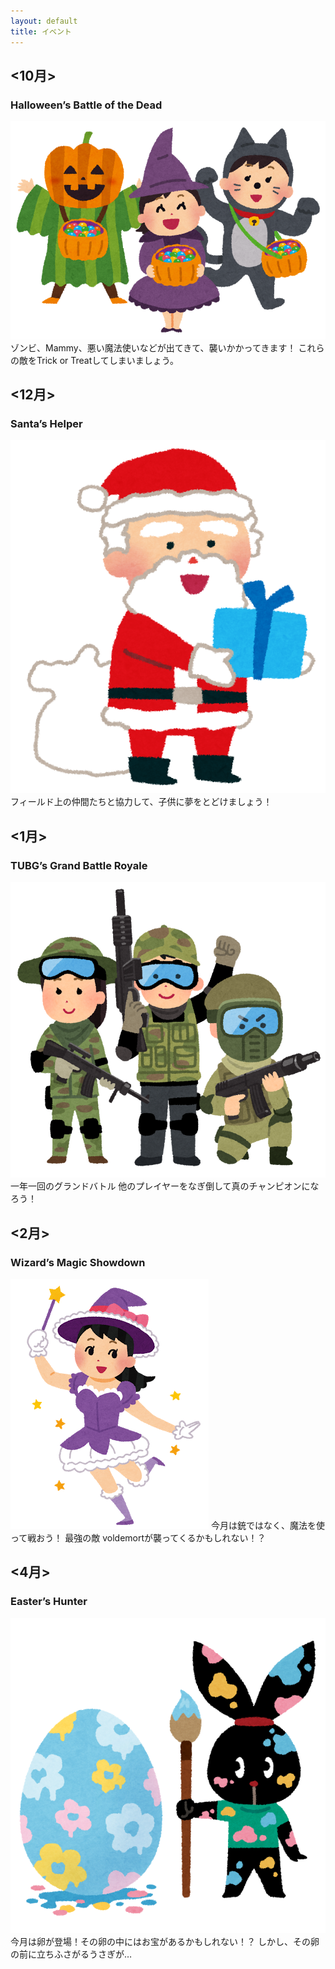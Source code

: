 ```yaml
---
layout: default
title: イベント
---
```


## <10月>
### Halloween’s Battle of the Dead
![トリックオアトリート](ソフトウェア工学image/halloween_trickortreat.png)
ゾンビ、Mammy、悪い魔法使いなどが出てきて、襲いかかってきます！
これらの敵をTrick or Treatしてしまいましょう。

## <12月>
### Santa’s Helper
![サンタのプレゼント](ソフトウェア工学image/christmas_santa_present.png)
フィールド上の仲間たちと協力して、子供に夢をとどけましょう！

## <1月>
### TUBG’s Grand Battle Royale
![サバイバル](ソフトウェア工学image/survival_game.png)
一年一回のグランドバトル
他のプレイヤーをなぎ倒して真のチャンピオンになろう！

## <2月>
### Wizard’s Magic Showdown
![魔法少女](ソフトウェア工学image/majo_girl_majokko.png)
今月は銃ではなく、魔法を使って戦おう！
最強の敵 voldemortが襲ってくるかもしれない！？

## <4月>
### Easter’s Hunter
![恐ろしいウサギ](ソフトウェア工学image/pyoko_easter_egg.png)
今月は卵が登場！その卵の中にはお宝があるかもしれない！？
しかし、その卵の前に立ちふさがるうさぎが…
